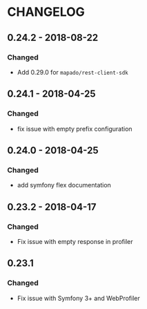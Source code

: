 # CHANGELOG

## 0.24.2 - 2018-08-22

### Changed

  * Add 0.29.0 for `mapado/rest-client-sdk`

## 0.24.1 - 2018-04-25

### Changed

  * fix issue with empty prefix configuration 

## 0.24.0 - 2018-04-25

### Changed

  * add symfony flex documentation

## 0.23.2 - 2018-04-17

### Changed

  * Fix issue with empty response in profiler

## 0.23.1

### Changed

  * Fix issue with Symfony 3+ and WebProfiler
